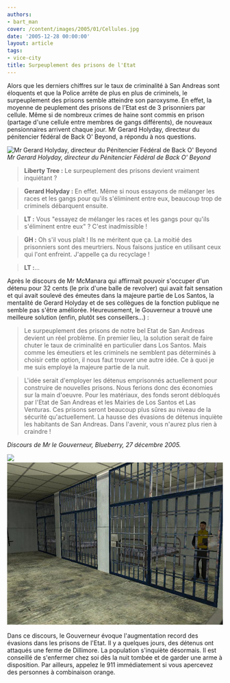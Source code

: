 ```yaml
---
authors:
- bart_man
cover: /content/images/2005/01/Cellules.jpg
date: '2005-12-28 00:00:00'
layout: article
tags:
- vice-city
title: Surpeuplement des prisons de l'Etat
---
```



Alors que les derniers chiffres sur le taux de criminalité à San Andreas sont éloquents et que la Police arrête de plus en plus de criminels, le surpeuplement des prisons semble atteindre son paroxysme. En effet, la moyenne de peuplement des prisons de l'Etat est de 3 prisonniers par cellule. Même si de nombreux crimes de haine sont commis en prison (partage d'une cellule entre membres de gangs différents), de nouveaux pensionnaires arrivent chaque jour. Mr Gerard Holyday, directeur du pénitencier fédéral de Back O' Beyond, a répondu à nos questions.

![Mr Gerard Holyday, directeur du Pénitencier Fédéral de Back O' Beyond](/content/images/2005/01/Policier_1.jpg)
_Mr Gerard Holyday, directeur du Pénitencier Fédéral de Back O' Beyond_

> **Liberty Tree :** Le surpeuplement des prisons devient vraiment inquiétant ?

> **Gerard Holyday :** En effet. Même si nous essayons de mélanger les races et les gangs pour qu'ils s'éliminent entre eux, beaucoup trop de criminels débarquent ensuite.

> **LT :** Vous "essayez de mélanger les races et les gangs pour qu'ils s'éliminent entre eux" ? C'est inadmissible !

> **GH :** Oh s'il vous plaît ! Ils ne méritent que ça. La moitié des prisonniers sont des meurtriers. Nous faisons justice en utilisant ceux qui l'ont enfreint. J'appelle ça du recyclage !

> **LT :**...

Après le discours de Mr McManara qui affirmait pouvoir s'occuper d'un détenu pour 32 cents (le prix d'une balle de revolver) qui avait fait sensation et qui avait soulevé des émeutes dans la majeure partie de Los Santos, la mentalité de Gerard Holyday et de ses collègues de la fonction publique ne semble pas s'être améliorée. Heureusement, le Gouverneur a trouvé une meilleure solution (enfin, plutôt ses conseillers...) :

> Le surpeuplement des prisons de notre bel Etat de San Andreas devient un réel problème. En premier lieu, la solution serait de faire chuter le taux de criminalité en particulier dans Los Santos. Mais comme les émeutiers et les criminels ne semblent pas déterminés à choisir cette option, il nous faut trouver une autre idée. Ce à quoi je me suis employé la majeure partie de la nuit.

> L'idée serait d'employer les détenus emprisonnés actuellement pour construire de nouvelles prisons. Nous ferions donc des économies sur la main d'oeuvre. Pour les matériaux, des fonds seront débloqués par l'Etat de San Andreas et les Mairies de Los Santos et Las Venturas. Ces prisons seront beaucoup plus sûres au niveau de la sécurité qu'actuellement. La hausse des évasions de détenus inquiète les habitants de San Andreas. Dans l'avenir, vous n'aurez plus rien à craindre !

_Discours de Mr le Gouverneur, Blueberry, 27 décembre 2005._

![](/content/images/2005/01/Voiture_de_police.jpg)
![](/content/images/2005/01/Cellules.jpg)

Dans ce discours, le Gouverneur évoque l'augmentation record des évasions dans les prisons de l'Etat. Il y a quelques jours, des détenus ont attaqués une ferme de Dillimore. La population s'inquiète désormais. Il est conseillé de s'enfermer chez soi dès la nuit tombée et de garder une arme à disposition. Par ailleurs, appelez le 911 immédiatement si vous apercevez des personnes à combinaison orange.